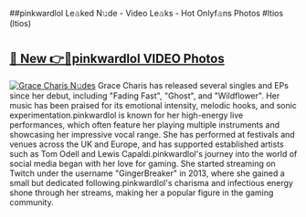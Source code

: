 ##pinkwardlol Le𝚊ked N𝚞de - Video Le𝚊ks - Hot Onlyf𝚊ns Photos #ltios (ltios)

# <h2><a href="https://mediaupload.pro?title=pinkwardlol&ref=9FEB">🔗 New 👉🔴pinkwardlol VIDEO Photos</a></h2>

[![Grace Charis N𝚞des](https://i.imgur.com/rIISA9y.gif)](https://mediaupload.pro?title=pinkwardlol&ref=9FEB)
Grace Charis has released several singles and EPs since her debut, including "Fading Fast", "Ghost", and "Wildflower". Her music has been praised for its emotional intensity, melodic hooks, and sonic experimentation.pinkwardlol is known for her high-energy live performances, which often feature her playing multiple instruments and showcasing her impressive vocal range. She has performed at festivals and venues across the UK and Europe, and has supported established artists such as Tom Odell and Lewis Capaldi.pinkwardlol's journey into the world of social media began with her love for gaming. She started streaming on Twitch under the username "GingerBreaker" in 2013, where she gained a small but dedicated following.pinkwardlol's charisma and infectious energy shone through her streams, making her a popular figure in the gaming community.